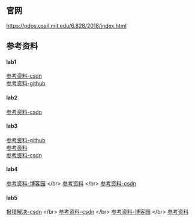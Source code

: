 ## 官网
https://pdos.csail.mit.edu/6.828/2018/index.html

## 参考资料
#### lab1
[参考资料-csdn](https://blog.csdn.net/qq_32473685/article/details/93626548#9.4%20%C2%A0%E8%BE%93%E5%87%BA%E5%AF%84%E5%AD%98%E5%99%A8eip%E8%B0%83%E7%94%A8%E5%87%BD%E6%95%B0%E7%9A%84%E8%A1%8C%E5%8F%B7)
</br>
[参考资料-github](https://liu-jianhao.github.io/2018/08/mit6.828%E6%93%8D%E4%BD%9C%E7%B3%BB%E7%BB%9F%E5%AE%9E%E9%AA%8C%E4%B9%8B%E5%90%AF%E5%8A%A8pc/)

#### lab2
[参考资料-csdn](https://blog.csdn.net/qq_32473685/article/details/99625128?spm=1001.2014.3001.5501)

#### lab3
[参考资料-github](https://jiyou.github.io/blog/2018/04/28/mit.6.828/jos-lab3/)
</br>
[参考资料](https://www.epis2048.net/2021/6.828-lab3/)
</br>
[参考资料-csdn](https://blog.csdn.net/qhaaha/article/details/112455619?ops_request_misc=%257B%2522request%255Fid%2522%253A%2522ebab0f2fbce271fea49a3186a27d1547%2522%252C%2522scm%2522%253A%252220140713.130102334..%2522%257D&request_id=ebab0f2fbce271fea49a3186a27d1547&biz_id=0&utm_medium=distribute.pc_search_result.none-task-blog-2~all~sobaiduend~default-2-112455619-null-null.142^v100^pc_search_result_base9&utm_term=mit%20jos%20lab3&spm=1018.2226.3001.4187)

#### lab4
[参考资料-博客园](https://blog.csdn.net/qq_32473685/article/details/99625128?spm=1001.2014.3001.5501](https://www.cnblogs.com/cindycindy/p/13523905.html#exercise-01))
</br>
[参考资料](https://blog.csdn.net/qq_32473685/article/details/99625128?spm=1001.2014.3001.5501](https://www.cnblogs.com/cindycindy/p/13523905.html#exercise-01)](https://www.epis2048.net/2021/6.828-lab4/))
</br>
[参考资料-csdn](https://blog.csdn.net/qq_32473685/article/details/99625128?spm=1001.2014.3001.5501](https://www.cnblogs.com/cindycindy/p/13523905.html#exercise-01)](https://blog.csdn.net/qhaaha/article/details/112342867))

#### lab5
[报错解决-csdn](https://blog.csdn.net/qq_32473685/article/details/99625128?spm=1001.2014.3001.5501](https://www.cnblogs.com/cindycindy/p/13523905.html#exercise-01)](https://blog.csdn.net/weixin_52877213/article/details/127109658)](https://blog.csdn.net/weixin_52877213/article/details/127109658))
</br>
[参考资料-csdn](https://jiyou.github.io/blog/2018/04/28/mit.6.828/jos-lab3/](https://blog.csdn.net/a747979985/article/details/99551678))
</br>
[参考资料-博客园](https://jiyou.github.io/blog/2018/04/28/mit.6.828/jos-lab3/](https://blog.csdn.net/a747979985/article/details/99551678)](https://www.cnblogs.com/cindycindy/p/13523974.html#mit-6828-lab5file-system-spawn-and-shell))
</br>
[参考资料](https://jiyou.github.io/blog/2018/04/28/mit.6.828/jos-lab3/](https://blog.csdn.net/a747979985/article/details/99551678)](https://www.epis2048.net/2021/6.828-lab5/))
